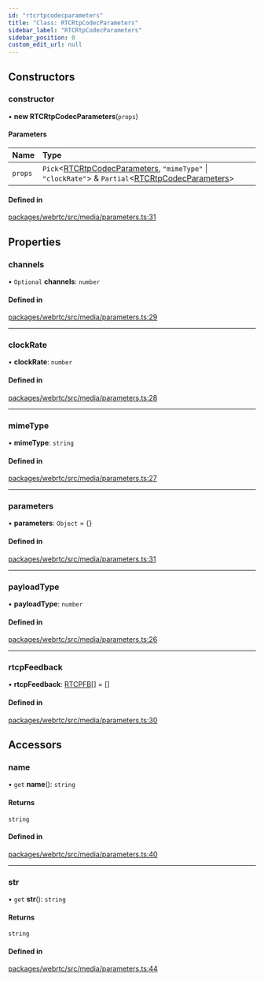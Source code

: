 ```yaml
---
id: "rtcrtpcodecparameters"
title: "Class: RTCRtpCodecParameters"
sidebar_label: "RTCRtpCodecParameters"
sidebar_position: 0
custom_edit_url: null
---
```


## Constructors

### constructor

• **new RTCRtpCodecParameters**(`props`)

#### Parameters

| Name | Type |
| :------ | :------ |
| `props` | `Pick`<[RTCRtpCodecParameters](rtcrtpcodecparameters.md), ``"mimeType"`` \| ``"clockRate"``\> & `Partial`<[RTCRtpCodecParameters](rtcrtpcodecparameters.md)\> |

#### Defined in

[packages/webrtc/src/media/parameters.ts:31](https://github.com/shinyoshiaki/werift-webrtc/blob/32ca930/packages/webrtc/src/media/parameters.ts#L31)

## Properties

### channels

• `Optional` **channels**: `number`

#### Defined in

[packages/webrtc/src/media/parameters.ts:29](https://github.com/shinyoshiaki/werift-webrtc/blob/32ca930/packages/webrtc/src/media/parameters.ts#L29)

___

### clockRate

• **clockRate**: `number`

#### Defined in

[packages/webrtc/src/media/parameters.ts:28](https://github.com/shinyoshiaki/werift-webrtc/blob/32ca930/packages/webrtc/src/media/parameters.ts#L28)

___

### mimeType

• **mimeType**: `string`

#### Defined in

[packages/webrtc/src/media/parameters.ts:27](https://github.com/shinyoshiaki/werift-webrtc/blob/32ca930/packages/webrtc/src/media/parameters.ts#L27)

___

### parameters

• **parameters**: `Object` = {}

#### Defined in

[packages/webrtc/src/media/parameters.ts:31](https://github.com/shinyoshiaki/werift-webrtc/blob/32ca930/packages/webrtc/src/media/parameters.ts#L31)

___

### payloadType

• **payloadType**: `number`

#### Defined in

[packages/webrtc/src/media/parameters.ts:26](https://github.com/shinyoshiaki/werift-webrtc/blob/32ca930/packages/webrtc/src/media/parameters.ts#L26)

___

### rtcpFeedback

• **rtcpFeedback**: [RTCPFB](../modules.md#rtcpfb)[] = []

#### Defined in

[packages/webrtc/src/media/parameters.ts:30](https://github.com/shinyoshiaki/werift-webrtc/blob/32ca930/packages/webrtc/src/media/parameters.ts#L30)

## Accessors

### name

• `get` **name**(): `string`

#### Returns

`string`

#### Defined in

[packages/webrtc/src/media/parameters.ts:40](https://github.com/shinyoshiaki/werift-webrtc/blob/32ca930/packages/webrtc/src/media/parameters.ts#L40)

___

### str

• `get` **str**(): `string`

#### Returns

`string`

#### Defined in

[packages/webrtc/src/media/parameters.ts:44](https://github.com/shinyoshiaki/werift-webrtc/blob/32ca930/packages/webrtc/src/media/parameters.ts#L44)
